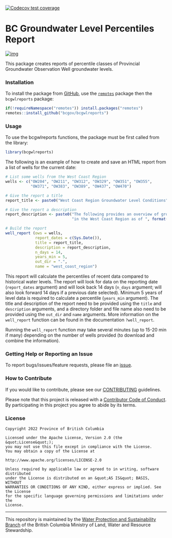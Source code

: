 
<!-- badges: start -->

[![Codecov test
coverage](https://codecov.io/gh/bcgov/bcgwlreports/branch/main/graph/badge.svg)](https://app.codecov.io/gh/bcgov/bcgwlreports?branch=main)
<!-- badges: end -->

# BC Groundwater Level Percentiles Report

[![img](https://img.shields.io/badge/Lifecycle-Maturing-007EC6)](https://github.com/bcgov/repomountie/blob/master/doc/lifecycle-badges.md)

This package creates reports of percentile classes of Provincial
Groundwater Observation Well groundwater levels.

### Installation

To install the package from
[GitHub](https://github.com/bcgov/bcgwlreports), use the
[`remotes`](https://cran.r-project.org/package=remotes) package then the
`bcgwlreports` package:

``` r
if(!requireNamespace("remotes")) install.packages("remotes")
remotes::install_github("bcgov/bcgwlreports")
```

### Usage

To use the bcgwlreports functions, the package must be first called from
the library:

``` r
library(bcgwlreports)
```

The following is an example of how to create and save an HTML report
from a list of wells for the current date:

``` r
# List some wells from the West Coast Region
wells <- c("OW204", "OW211", "OW312", "OW329", "OW351", "OW355", 
           "OW371", "OW383", "OW389", "OW437", "OW470")

# Give the report a title
report_title <- paste0("West Coast Region Groundwater Level Conditions")

# Give the report a description
report_description <- paste0("The following provides an overview of groundwater (GW) conditions ",
                             "in the West Coast Region as of ", format(Sys.Date(), format = "%B %d, %Y"), ".")

# Build the report
well_report (ows = wells,
             report_dates = c(Sys.Date()),
             title = report_title,
             description = report_description,
             n_days = 14,
             years_min = 5,
             out_dir = ".",
             name = "west_coast_region")
```

This report will calculate the percentiles of recent data compared to
historical water levels. The report will look for data on the reporting
date (`report_dates` argument) and will look back 14 days (`n_days`
argument; will also look forward 14 days if a previous date selected).
Minimum 5 years of level data is required to calculate a percentile
(`years_min` argument). The title and description of the report need to
be provided using the `title` and `description` arguments, and a
directory folder and file name also need to be provided using the
`out_dir` and `name` arguments. More information on the `well_report`
function can be found in the documentation `?well_report`.

Running the `well_report` function may take several minutes (up to 15-20
min if many) depending on the number of wells provided (to download and
combine the information).

### Getting Help or Reporting an Issue

To report bugs/issues/feature requests, please file an
[issue](https://github.com/bcgov/groundwater-level-review-report/issues).

### How to Contribute

If you would like to contribute, please see our
[CONTRIBUTING](CONTRIBUTING.md) guidelines.

Please note that this project is released with a [Contributor Code of
Conduct](CODE_OF_CONDUCT.md). By participating in this project you agree
to abide by its terms.

### License

    Copyright 2022 Province of British Columbia

    Licensed under the Apache License, Version 2.0 (the &quot;License&quot;);
    you may not use this file except in compliance with the License.
    You may obtain a copy of the License at

    http://www.apache.org/licenses/LICENSE-2.0

    Unless required by applicable law or agreed to in writing, software distributed
    under the License is distributed on an &quot;AS IS&quot; BASIS, WITHOUT
    WARRANTIES OR CONDITIONS OF ANY KIND, either express or implied. See the License
    for the specific language governing permissions and limitations under the
    License.

------------------------------------------------------------------------

This repository is maintained by the [Water Protection and
Sustainability
Branch](https://www2.gov.bc.ca/gov/content/environment/air-land-water/water)
of the British Columbia Ministry of Land, Water and Resource
Stewardship.
